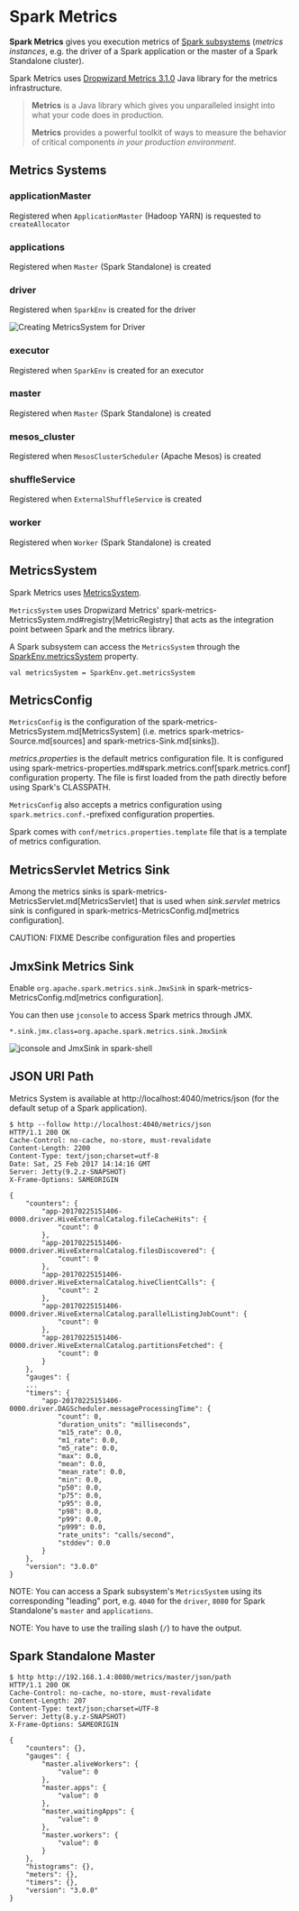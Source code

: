 # Spark Metrics

**Spark Metrics** gives you execution metrics of [Spark subsystems](MetricsSystem.md#subsystems) (_metrics instances_, e.g. the driver of a Spark application or the master of a Spark Standalone cluster).

Spark Metrics uses [Dropwizard Metrics 3.1.0](http://metrics.dropwizard.io/3.1.0/) Java library for the metrics infrastructure.

> **Metrics** is a Java library which gives you unparalleled insight into what your code does in production.
>
> **Metrics** provides a powerful toolkit of ways to measure the behavior of critical components *in your production environment*.

## Metrics Systems

### applicationMaster

Registered when `ApplicationMaster` (Hadoop YARN) is requested to `createAllocator`

### applications

Registered when `Master` (Spark Standalone) is created

### driver

Registered when `SparkEnv` is created for the driver

![Creating MetricsSystem for Driver](../images/spark-metrics-MetricsSystem-driver.png)

### executor

Registered when `SparkEnv` is created for an executor

### master

Registered when `Master` (Spark Standalone) is created

### mesos_cluster

Registered when `MesosClusterScheduler` (Apache Mesos) is created

### shuffleService

Registered when `ExternalShuffleService` is created

### worker

Registered when `Worker` (Spark Standalone) is created

## <span id="MetricsSystem"> MetricsSystem

Spark Metrics uses [MetricsSystem](MetricsSystem.md).

`MetricsSystem` uses Dropwizard Metrics' spark-metrics-MetricsSystem.md#registry[MetricRegistry] that acts as the integration point between Spark and the metrics library.

A Spark subsystem can access the `MetricsSystem` through the [SparkEnv.metricsSystem](../SparkEnv.md#metricsSystem) property.

```text
val metricsSystem = SparkEnv.get.metricsSystem
```

## <span id="MetricsConfig"> MetricsConfig

`MetricsConfig` is the configuration of the spark-metrics-MetricsSystem.md[MetricsSystem] (i.e. metrics spark-metrics-Source.md[sources] and spark-metrics-Sink.md[sinks]).

*metrics.properties* is the default metrics configuration file. It is configured using spark-metrics-properties.md#spark.metrics.conf[spark.metrics.conf] configuration property. The file is first loaded from the path directly before using Spark's CLASSPATH.

`MetricsConfig` also accepts a metrics configuration using ``spark.metrics.conf.``-prefixed configuration properties.

Spark comes with `conf/metrics.properties.template` file that is a template of metrics configuration.

## <span id="MetricsServlet"> MetricsServlet Metrics Sink

Among the metrics sinks is spark-metrics-MetricsServlet.md[MetricsServlet] that is used when *sink.servlet* metrics sink is configured in spark-metrics-MetricsConfig.md[metrics configuration].

CAUTION: FIXME Describe configuration files and properties

## <span id="JmxSink"> JmxSink Metrics Sink

Enable `org.apache.spark.metrics.sink.JmxSink` in spark-metrics-MetricsConfig.md[metrics configuration].

You can then use `jconsole` to access Spark metrics through JMX.

```text
*.sink.jmx.class=org.apache.spark.metrics.sink.JmxSink
```

![jconsole and JmxSink in spark-shell](../images/spark-metrics-jconsole.png)

## JSON URI Path

Metrics System is available at http://localhost:4040/metrics/json (for the default setup of a Spark application).

```text
$ http --follow http://localhost:4040/metrics/json
HTTP/1.1 200 OK
Cache-Control: no-cache, no-store, must-revalidate
Content-Length: 2200
Content-Type: text/json;charset=utf-8
Date: Sat, 25 Feb 2017 14:14:16 GMT
Server: Jetty(9.2.z-SNAPSHOT)
X-Frame-Options: SAMEORIGIN

{
    "counters": {
        "app-20170225151406-0000.driver.HiveExternalCatalog.fileCacheHits": {
            "count": 0
        },
        "app-20170225151406-0000.driver.HiveExternalCatalog.filesDiscovered": {
            "count": 0
        },
        "app-20170225151406-0000.driver.HiveExternalCatalog.hiveClientCalls": {
            "count": 2
        },
        "app-20170225151406-0000.driver.HiveExternalCatalog.parallelListingJobCount": {
            "count": 0
        },
        "app-20170225151406-0000.driver.HiveExternalCatalog.partitionsFetched": {
            "count": 0
        }
    },
    "gauges": {
    ...
    "timers": {
        "app-20170225151406-0000.driver.DAGScheduler.messageProcessingTime": {
            "count": 0,
            "duration_units": "milliseconds",
            "m15_rate": 0.0,
            "m1_rate": 0.0,
            "m5_rate": 0.0,
            "max": 0.0,
            "mean": 0.0,
            "mean_rate": 0.0,
            "min": 0.0,
            "p50": 0.0,
            "p75": 0.0,
            "p95": 0.0,
            "p98": 0.0,
            "p99": 0.0,
            "p999": 0.0,
            "rate_units": "calls/second",
            "stddev": 0.0
        }
    },
    "version": "3.0.0"
}
```

NOTE: You can access a Spark subsystem's `MetricsSystem` using its corresponding "leading" port, e.g. `4040` for the `driver`, `8080` for Spark Standalone's `master` and `applications`.

NOTE: You have to use the trailing slash (`/`) to have the output.

## Spark Standalone Master

```text
$ http http://192.168.1.4:8080/metrics/master/json/path
HTTP/1.1 200 OK
Cache-Control: no-cache, no-store, must-revalidate
Content-Length: 207
Content-Type: text/json;charset=UTF-8
Server: Jetty(8.y.z-SNAPSHOT)
X-Frame-Options: SAMEORIGIN

{
    "counters": {},
    "gauges": {
        "master.aliveWorkers": {
            "value": 0
        },
        "master.apps": {
            "value": 0
        },
        "master.waitingApps": {
            "value": 0
        },
        "master.workers": {
            "value": 0
        }
    },
    "histograms": {},
    "meters": {},
    "timers": {},
    "version": "3.0.0"
}
```
